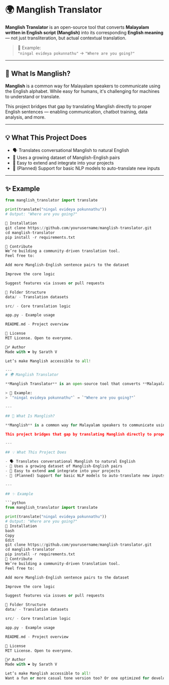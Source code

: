 # 🌍 Manglish Translator

**Manglish Translator** is an open-source tool that converts **Malayalam written in English script (Manglish)** into its corresponding **English meaning** — not just transliteration, but actual contextual translation.

> 🧠 Example:  
> `"ningal evideya pokunnathu"` → `"Where are you going?"`

---

## 🔎 What Is Manglish?

**Manglish** is a common way for Malayalam speakers to communicate using the English alphabet. While easy for humans, it's challenging for machines to understand or translate.

This project bridges that gap by translating Manglish directly to proper English sentences — enabling communication, chatbot training, data analysis, and more.

---

## 💡 What This Project Does

- 🗣️ Translates conversational Manglish to natural English  
- 📁 Uses a growing dataset of Manglish-English pairs  
- 🔧 Easy to extend and integrate into your projects  
- 🧪 (Planned) Support for basic NLP models to auto-translate new inputs

---

## ✨ Example

```python
from manglish_translator import translate

print(translate("ningal evideya pokunnathu"))
# Output: "Where are you going?"

🔧 Installation
git clone https://github.com/yourusername/manglish-translator.git
cd manglish-translator
pip install -r requirements.txt

🤝 Contribute
We’re building a community-driven translation tool.
Feel free to:

Add more Manglish-English sentence pairs to the dataset

Improve the core logic

Suggest features via issues or pull requests

📂 Folder Structure
data/ - Translation datasets

src/ - Core translation logic

app.py - Example usage

README.md - Project overview

📜 License
MIT License. Open to everyone.

🙋‍♂️ Author
Made with ❤️ by Sarath V

Let’s make Manglish accessible to all!

---
# 🌍 Manglish Translator

**Manglish Translator** is an open-source tool that converts **Malayalam written in English script (Manglish)** into its corresponding **English meaning** — not just transliteration, but actual contextual translation.

> 🧠 Example:  
> `"ningal evideya pokunnathu"` → `"Where are you going?"`

---

## 🔎 What Is Manglish?

**Manglish** is a common way for Malayalam speakers to communicate using the English alphabet. While easy for humans, it's challenging for machines to understand or translate.

This project bridges that gap by translating Manglish directly to proper English sentences — enabling communication, chatbot training, data analysis, and more.

---

## 💡 What This Project Does

- 🗣️ Translates conversational Manglish to natural English  
- 📁 Uses a growing dataset of Manglish-English pairs  
- 🔧 Easy to extend and integrate into your projects  
- 🧪 (Planned) Support for basic NLP models to auto-translate new inputs

---

## ✨ Example

```python
from manglish_translator import translate

print(translate("ningal evideya pokunnathu"))
# Output: "Where are you going?"
🔧 Installation
bash
Copy
Edit
git clone https://github.com/yourusername/manglish-translator.git
cd manglish-translator
pip install -r requirements.txt
🤝 Contribute
We’re building a community-driven translation tool.
Feel free to:

Add more Manglish-English sentence pairs to the dataset

Improve the core logic

Suggest features via issues or pull requests

📂 Folder Structure
data/ - Translation datasets

src/ - Core translation logic

app.py - Example usage

README.md - Project overview

📜 License
MIT License. Open to everyone.

🙋‍♂️ Author
Made with ❤️ by Sarath V

Let’s make Manglish accessible to all!
Want a fun or more casual tone version too? Or one optimized for developers looking to contribute via Hugging Face or an API? I can tweak it however you want.







